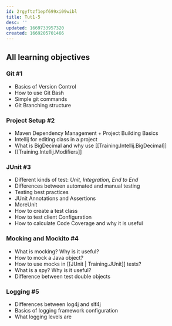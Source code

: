 ```yaml
---
id: 2rgyftzf1epf699xi09wibl
title: Tut1-5
desc: ''
updated: 1669733957320
created: 1669205701466
---
```

## All learning objectives
### Git #1
- Basics of Version Control
- How to use Git Bash
- Simple git commands
- Git Branching structure

### Project Setup #2
- Maven Dependency Management + Project Building Basics
- Intellij for editing class in a project
- What is BigDecimal and why use [[Training.Intellij.BigDecimal]]
- [[Training.Intellij.Modifiers]]

### JUnit #3
- Different kinds of test: *Unit, Integration, End to End*
- Differences between automated and manual testing
- Testing best practices
- JUnit Annotations and Assertions
- MoreUnit
- How to create a test class
- How to test client Configuration
- How to calculate Code Coverage and why it is useful

### Mocking and Mockito #4
- What is mocking? Why is it useful?
- How to mock a Java object?
- How to use mocks in [[JUnit | Training.JUnit]] tests?
- What is a spy? Why is it useful?
- Difference between test double objects

### Logging #5
- Differences between log4j and slf4j
- Basics of logging framework configuration
- What logging levels are